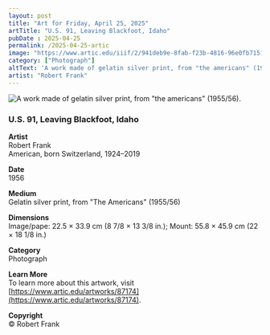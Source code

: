 ```yaml
---
layout: post
title: "Art for Friday, April 25, 2025"
artTitle: "U.S. 91, Leaving Blackfoot, Idaho"
pubDate : 2025-04-25
permalink: /2025-04-25-artic
image: "https://www.artic.edu/iiif/2/941deb9e-8fab-f23b-4816-96e0fb715162/full/1686,/0/default.jpg"
category: ["Photograph"]
altText: 'A work made of gelatin silver print, from "the americans" (1955/56).'
artist: "Robert Frank"
---
```

 
<img src='https://www.artic.edu/iiif/2/941deb9e-8fab-f23b-4816-96e0fb715162/full/1686,/0/default.jpg' alt='A work made of gelatin silver print, from "the americans" (1955/56).' style='border-radius=5px'> 
 
### U.S. 91, Leaving Blackfoot, Idaho
 
**Artist**<br>
Robert Frank<br>
American, born Switzerland, 1924–2019
 
**Date**<br>
1956
 
**Medium**<br>
Gelatin silver print, from "The Americans" (1955/56)
 
**Dimensions**<br>
Image/pape: 22.5 × 33.9 cm (8 7/8 × 13 3/8 in.); Mount: 55.8 × 45.9 cm (22 × 18 1/8 in.)
 
**Category**<br>
Photograph
 
**Learn More**<br>
To learn more about this artwork, visit [https://www.artic.edu/artworks/87174](https://www.artic.edu/artworks/87174).
 
**Copyright**<br>
© Robert Frank
